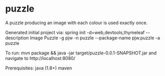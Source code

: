 # puzzle
A puzzle producing an image with each colour is used exactly once.

Generated initial project via:
   spring init -d=web,devtools,thymeleaf --description Image Puzzle -g pjw -n puzzle --package-name pjw.puzzle -a puzzle

To run:
  mvn package && java -jar target/puzzle-0.0.1-SNAPSHOT.jar
  and navigate to http://localhost:8080/

Prerequisites:
java (1.8+)
maven




